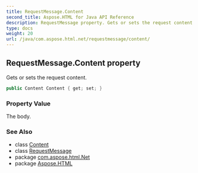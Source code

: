 ```yaml
---
title: RequestMessage.Content
second_title: Aspose.HTML for Java API Reference
description: RequestMessage property. Gets or sets the request content
type: docs
weight: 20
url: /java/com.aspose.html.net/requestmessage/content/
---
```

## RequestMessage.Content property

Gets or sets the request content.

```java
public Content Content { get; set; }
```

### Property Value

The body.

### See Also

* class [Content](../../content/)
* class [RequestMessage](../)
* package [com.aspose.html.Net](../../requestmessage/)
* package [Aspose.HTML](../../../)
